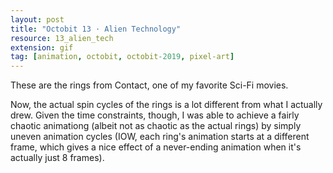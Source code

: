 ```yaml
---
layout: post
title: "Octobit 13 · Alien Technology"
resource: 13_alien_tech
extension: gif
tag: [animation, octobit, octobit-2019, pixel-art]
---
```

These are the rings from Contact, one of my favorite Sci-Fi movies. 

Now, the actual spin cycles of the rings is a lot different from what I actually drew. Given the time constraints, though, I was able to achieve a fairly chaotic animationg (albeit not as chaotic as the actual rings) by simply uneven animation cycles (IOW, each ring's animation starts at a different frame, which gives a nice effect of a never-ending animation when it's actually just 8 frames).